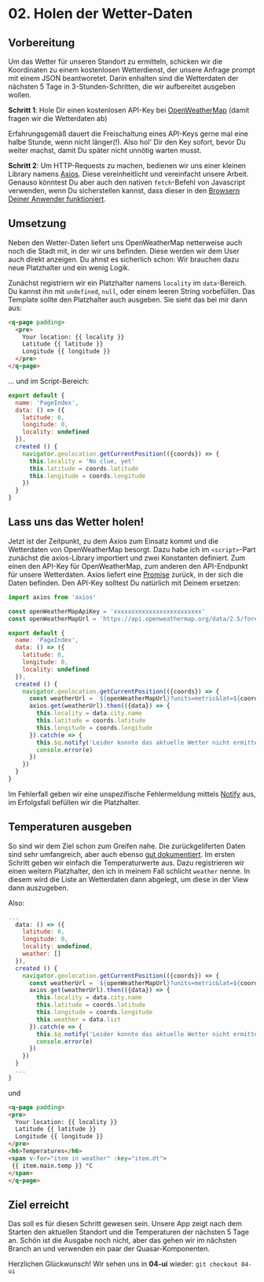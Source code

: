 # 02. Holen der Wetter-Daten

## Vorbereitung

Um das Wetter für unseren Standort zu ermitteln, schicken wir die Koordinaten zu einem kostenlosen Wetterdienst, der unsere Anfrage prompt mit einem JSON beantworetet. Darin enhalten sind die Wetterdaten der nächsten 5 Tage in 3-Stunden-Schritten, die wir aufbereitet ausgeben wollen.

**Schritt 1**: Hole Dir einen kostenlosen API-Key bei [OpenWeatherMap](https://openweathermap.org/appid) (damit fragen wir die Wetterdaten ab)

Erfahrungsgemäß dauert die Freischaltung eines API-Keys gerne mal eine halbe Stunde, wenn nicht länger(!). Also hol' Dir den Key sofort, bevor Du weiter machst, damit Du später nicht unnötig warten musst.

**Schritt 2**: Um HTTP-Requests zu machen, bedienen wir uns einer kleinen Library namens [Axios](https://github.com/axios/axios). Diese vereinheitlicht und vereinfacht unsere Arbeit. Genauso könntest Du aber auch den nativen `fetch`-Befehl von Javascript verwenden, wenn Du sicherstellen kannst, dass dieser in den [Browsern Deiner Anwender funktioniert](https://caniuse.com/#search=fetch).

## Umsetzung

Neben den Wetter-Daten liefert uns OpenWeatherMap netterweise auch noch die Stadt mit, in der wir uns befinden. Diese werden wir dem User auch direkt anzeigen.
Du ahnst es sicherlich schon: Wir brauchen dazu neue Platzhalter und ein wenig Logik.

Zunächst registriern wir ein Platzhalter namens `locality` im `data`-Bereich. Du kannst ihn mit `undefined`, `null`, oder einem leeren String vorbefüllen. Das Template sollte den Platzhalter auch ausgeben. Sie sieht das bei mir dann aus:

``` html
<q-page padding>
  <pre>
    Your location: {{ locality }}
    Latitude {{ latitude }}
    Longitude {{ longitude }}
  </pre>
</q-page>
```

... und im Script-Bereich:

``` javascript
export default {
  name: 'PageIndex',
  data: () => ({
    latitude: 0,
    longitude: 0,
    locality: undefined
  }),
  created () {
    navigator.geolocation.getCurrentPosition(({coords}) => {
      this.locality = 'No clue, yet'
      this.latitude = coords.latitude
      this.longitude = coords.longitude
    })
  }
}
```
## Lass uns das Wetter holen!

Jetzt ist der Zeitpunkt, zu dem Axios zum Einsatz kommt und die Wetterdaten von OpenWeatherMap besorgt. Dazu habe ich im `<script>`-Part zunächst die axios-Library importiert und zwei Konstanten definiert. Zum einen den API-Key für OpenWeatherMap, zum anderen den API-Endpunkt für unsere Wetterdaten. Axios liefert eine [Promise](https://developer.mozilla.org/de/docs/Web/JavaScript/Reference/Global_Objects/Promise) zurück, in der sich die Daten befinden. Den API-Key solltest Du natürlich mit Deinem ersetzen:

``` javascript
import axios from 'axios'

const openWeatherMapApiKey = 'xxxxxxxxxxxxxxxxxxxxxxxxx'
const openWeatherMapUrl = 'https://api.openweathermap.org/data/2.5/forecast'

export default {
  name: 'PageIndex',
  data: () => ({
    latitude: 0,
    longitude: 0,
    locality: undefined
  }),
  created () {
    navigator.geolocation.getCurrentPosition(({coords}) => {
      const weatherUrl = `${openWeatherMapUrl}?units=metric&lat=${coords.latitude}&lon=${coords.longitude}&appid=${openWeatherMapApiKey}`
      axios.get(weatherUrl).then(({data}) => {
        this.locality = data.city.name
        this.latitude = coords.latitude
        this.longitude = coords.longitude
      }).catch(e => {
        this.$q.notify('Leider konnte das aktuelle Wetter nicht ermittelt werden.')
        console.error(e)
      })
    })
  }
}
```

Im Fehlerfall geben wir eine unspezifische Fehlermeldung mittels [Notify](https://quasar-framework.org/components/notify.html) aus, im Erfolgsfall befüllen wir die Platzhalter.

## Temperaturen ausgeben

So sind wir dem Ziel schon zum Greifen nahe. Die zurückgeliferten Daten sind sehr umfangreich, aber auch ebenso [gut dokumentiert](https://openweathermap.org/forecast5). Im ersten Schritt geben wir einfach die Temperaturwerte aus. Dazu registrieren wir einen weitern Platzhalter, den ich in meinem Fall schlicht `weather` nenne. In diesem wird die Liste an Wetterdaten dann abgelegt, um diese in der View dann auszugeben.

Also:

``` javascript
...
  data: () => ({
    latitude: 0,
    longitude: 0,
    locality: undefined,
    weather: []
  }),
  created () {
    navigator.geolocation.getCurrentPosition(({coords}) => {
      const weatherUrl = `${openWeatherMapUrl}?units=metric&lat=${coords.latitude}&lon=${coords.longitude}&appid=${openWeatherMapApiKey}`
      axios.get(weatherUrl).then(({data}) => {
        this.locality = data.city.name
        this.latitude = coords.latitude
        this.longitude = coords.longitude
        this.weather = data.list
      }).catch(e => {
        this.$q.notify('Leider konnte das aktuelle Wetter nicht ermittelt werden.')
        console.error(e)
      })
    })
  }
  ...
}
```
und

``` html
<q-page padding>
<pre>
  Your location: {{ locality }}
  Latitude {{ latitude }}
  Longitude {{ longitude }}
</pre>
<h6>Temperatures</h6>
<span v-for="item in weather" :key="item.dt">
 {{ item.main.temp }} °C
</span>
</q-page>
```

## Ziel erreicht

Das soll es für diesen Schritt gewesen sein. Unsere App zeigt nach dem Starten den aktuellen Standort und die Temperaturen der nächsten 5 Tage an. Schön ist die Ausgabe noch nicht, aber das gehen wir im nächsten Branch an und verwenden ein paar der Quasar-Komponenten.

Herzlichen Glückwunsch! Wir sehen uns in **04-ui** wieder: `git checkout 04-ui`